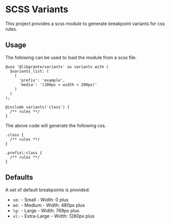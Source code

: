 # SCSS Variants

This project provides a scss module to generate breakpoint variants for css rules.

## Usage

The following can be used to load the module from a scss file.

```
@use '@libgrante/variants' as variants with (
  $varients_list: (
    (
      'prefix': 'example',
      'media': '(100px < width < 200px)'
    )
  )
);

@include variants('class') {
  /** rules **/
}

```

The above code will generate the following css.

```
.class {
  /** rules **/
}

.prefix\:class {
  /** rules **/
}
```

## Defaults

A set of default breakpoints is provided.

 - `sm:` - Small - Width: 0 plus
 - `md:` - Medium - Width: 480px plus
 - `lg:` - Large - Width: 769px plus
 - `xl:` - Extra-Large - Width: 1280px plus


